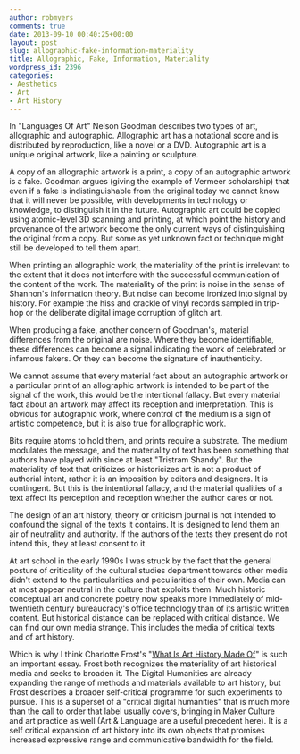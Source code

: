 ```yaml
---
author: robmyers
comments: true
date: 2013-09-10 00:40:25+00:00
layout: post
slug: allographic-fake-information-materiality
title: Allographic, Fake, Information, Materiality
wordpress_id: 2396
categories:
- Aesthetics
- Art
- Art History
---
```


In "Languages Of Art" Nelson Goodman describes two types of art, allographic and autographic. Allographic art has a notational score and is distributed by reproduction, like a novel or a DVD. Autographic art is a unique original artwork, like a painting or sculpture.

A copy of an allographic artwork is a print, a copy of an autographic artwork is a fake. Goodman argues (giving the example of Vermeer scholarship) that even if a fake is indistinguishable from the original today we cannot know that it will never be possible, with developments in technology or knowledge, to distinguish it in the future. Autographic art could be copied using atomic-level 3D scanning and printing, at which point the history and provenance of the artwork become the only current ways of distinguishing the original from a copy. But some as yet unknown fact or technique might still be developed to tell them apart.

When printing an allographic work, the materiality of the print is irrelevant to the extent that it does not interfere with the successful communication of the content of the work. The materiality of the print is noise in the sense of Shannon's information theory. But noise can become ironized into signal by history. For example the hiss and crackle of vinyl records sampled in trip-hop or the deliberate digital image corruption of glitch art.

When producing a fake, another concern of Goodman's, material differences from the original are noise. Where they become identifiable, these differences can become a signal indicating the work of celebrated or infamous fakers. Or they can become the signature of inauthenticity.

We cannot assume that every material fact about an autographic artwork or a particular print of an allographic artwork is intended to be part of the signal of the work, this would be the intentional fallacy. But every material fact about an artwork may affect its reception and interpretation. This is obvious for autographic work, where control of the medium is a sign of artistic competence, but it is also true for allographic work.

Bits require atoms to hold them, and prints require a substrate. The medium modulates the message, and the materiality of text has been something that authors have played with since at least "Tristram Shandy". But the materiality of text that criticizes or historicizes art is not a product of authorial intent, rather it is an imposition by editors and designers. It is contingent. But this is the intentional fallacy, and the material qualities of a text affect its perception and reception whether the author cares or not.

The design of an art history, theory or criticism journal is not intended to confound the signal of the texts it contains. It is designed to lend them an air of neutrality and authority. If the authors of the texts they present do not intend this, they at least consent to it.

At art school in the early 1990s I was struck by the fact that the general posture of criticality of the cultural studies department towards other media didn't extend to the particularities and peculiarities of their own. Media can at most appear neutral in the culture that exploits them. Much historic conceptual art and concrete poetry now speaks more immediately of mid-twentieth century bureaucracy's office technology than of its artistic written content. But historical distance can be replaced with critical distance. We can find our own media strange. This includes the media of critical texts and of art history.

Which is why I think Charlotte Frost's "[What Is Art History Made Of](http://digitalcritic.org/2013/07/what-is-art-history-made-of/)" is such an important essay. Frost both recognizes the materiality of art historical media and seeks to broaden it. The Digital Humanities are already expanding the range of methods and materials available to art history, but Frost describes a broader self-critical programme for such experiments to pursue. This is a superset of a "critical digital humanities" that is much more than the call to order that label usually covers, bringing in Maker Culture and art practice as well (Art & Language are a useful precedent here). It is a self critical expansion of art history into its own objects that promises increased expressive range and communicative bandwidth for the field.
